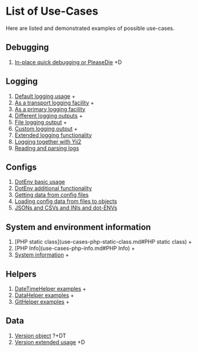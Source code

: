 # List of Use-Cases
Here are listed and demonstrated examples of possible use-cases.

## Debugging
 1. [In-place quick debugging or PleaseDie](use-cases-debugging.md#In_place_quick_debugging_or_PleaseDie) +D

## Logging
 1. [Default logging usage](use-cases-logging.md#Default_logging_usage) +
 2. [As a transport logging facility](use-cases-logging.md#As_a_transport_logging_facility) +
 2. [As a primary logging facility](use-cases-logging.md#As_a_primary_logging_facility)
 3. [Different logging outputs](use-cases-logging.md#Different_logging_outputs) +
 4. [File logging output](use-cases-logging.md#File_logging_output) +
 5. [Custom logging output](use-cases-logging.md#Custom_logging_output) +
 6. [Extended logging functionality](use-cases-logging.md#Extended_logging_functionality) 
 7. [Logging together with Yii2](use-cases-logging.md#Logging_together_with_Yii2)
 8. [Reading and parsing logs](use-cases-logging.md#Reading_and_parsing_logs)

## Configs
 1. [DotEnv basic usage](use-cases-configs.md#DotEnv_basic_usage)
 2. [DotEnv additional functionality](use-cases-configs.md#DotEnv_additional_functionality)
 3. [Getting data from config files](use-cases-configs.md#Getting_data_from_config_files)
 4. [Loading config data from files to objects](use-cases-configs.md#Loading_config_data_from_files_to_objects)
 5. [JSONs and CSVs and INIs and dot-ENVs](use-cases-configs.md#JSONs_and_CSVs_and_INIs_and_dot_ENVs)

## System and environment information
 1. [PHP static class](use-cases-php-static-class.md#PHP static class) +
 2. [PHP Info](use-cases-php-info.md#PHP Info) +
 3. [System information](use-cases-sys.md#System_information) +

## Helpers
 1. [DateTimeHelper examples](use-cases-helpers.md#DateTimeHelper_examples) +
 2. [DataHelper examples](use-cases-helpers.md#DataHelper_examples) +
 3. [GitHelper examples](use-cases-helpers.md#GitHelper_examples) +

## Data
 1. [Version object](use-cases-data.md#Version_object) ?+DT
 2. [Version extended usage](use-cases-data.md#Version_extended_usage) +D

